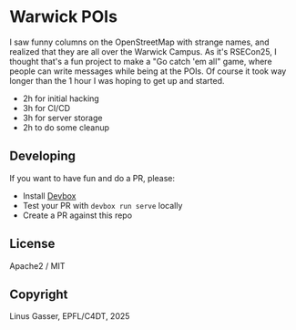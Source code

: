 # Warwick POIs

I saw funny columns on the OpenStreetMap with strange names, and realized that they
are all over the Warwick Campus.
As it's RSECon25, I thought that's a fun project to make a "Go catch 'em all"
game, where people can write messages while being at the POIs.
Of course it took way longer than the 1 hour I was hoping to get up and started.

- 2h for initial hacking
- 3h for CI/CD
- 3h for server storage
- 2h to do some cleanup

## Developing

If you want to have fun and do a PR, please:

- Install [Devbox](https://www.jetify.com/docs/devbox/installing_devbox/)
- Test your PR with `devbox run serve` locally
- Create a PR against this repo

## License

Apache2 / MIT

## Copyright

Linus Gasser, EPFL/C4DT, 2025